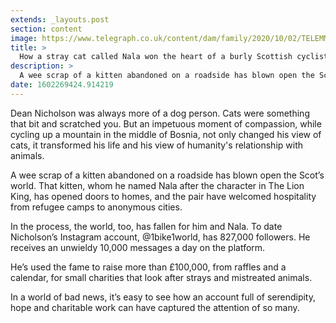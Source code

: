 ```yaml
--- 
extends: _layouts.post 
section: content 
image: https://www.telegraph.co.uk/content/dam/family/2020/10/02/TELEMMGLPICT000239380560_trans_NvBQzQNjv4Bqd_nkv1AVbMHhJHRj_gg7N1-ja5WetlMokg9oWRm5dvc.jpeg?impolicy=logo-overlay 
title: > 
  How a stray cat called Nala won the heart of a burly Scottish cyclist and became a social media star 
description: > 
  A wee scrap of a kitten abandoned on a roadside has blown open the Scot’s world.That kitten, whom he named Nala after the character in The Lion King, has opened doors to homes, and the pair have welcomed hospitality from refugee camps to anonymous cities.In the process, the world, too, has fallen for him and Nala.He’s used the fame to raise more than £100,000, from raffles and a calendar, for small charities that look after strays and mistreated animals.In a world of bad news, it’s easy to see how an account full of serendipity, hope and charitable work can have captured the attention of so many. 
date: 1602269424.914219 
--- 
```

Dean Nicholson was always more of a dog person. Cats were something that bit and scratched you. But an impetuous moment of compassion, while cycling up a mountain in the middle of Bosnia, not only changed his view of cats, it transformed his life and his view of humanity's relationship with animals.

A wee scrap of a kitten abandoned on a roadside has blown open the Scot’s world. That kitten, whom he named Nala after the character in The Lion King, has opened doors to homes, and the pair have welcomed hospitality from refugee camps to anonymous cities.

In the process, the world, too, has fallen for him and Nala. To date Nicholson’s Instagram account, @1bike1world, has 827,000 followers. He receives an unwieldy 10,000 messages a day on the platform.

He’s used the fame to raise more than £100,000, from raffles and a calendar, for small charities that look after strays and mistreated animals.

In a world of bad news, it’s easy to see how an account full of serendipity, hope and charitable work can have captured the attention of so many.